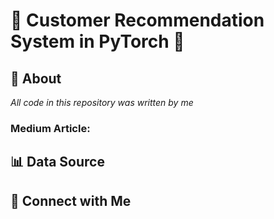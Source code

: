 # 🎥 Customer Recommendation System in PyTorch 🎥


## 💬 About

*All code in this repository was written by me*
### Medium Article: 

## 📊 Data Source

## 👥 Connect with Me
